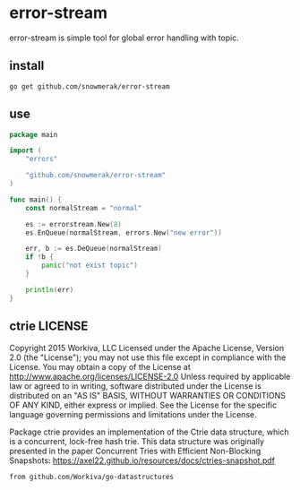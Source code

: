 # error-stream

error-stream is simple tool for global error handling with topic.

## install

`go get github.com/snowmerak/error-stream`

## use

```go
package main

import (
    "errors"

    "github.com/snowmerak/error-stream"
)

func main() {
    const normalStream = "normal"

    es := errorstream.New(8)
    es.EnQueue(normalStream, errors.New("new error"))

    err, b := es.DeQueue(normalStream)
    if !b {
        panic("not exist topic")
    }

    println(err)
}
```

## ctrie LICENSE

Copyright 2015 Workiva, LLC
Licensed under the Apache License, Version 2.0 (the "License");
you may not use this file except in compliance with the License.
You may obtain a copy of the License at
 http://www.apache.org/licenses/LICENSE-2.0
Unless required by applicable law or agreed to in writing, software
distributed under the License is distributed on an "AS IS" BASIS,
WITHOUT WARRANTIES OR CONDITIONS OF ANY KIND, either express or implied.
See the License for the specific language governing permissions and
limitations under the License.

Package ctrie provides an implementation of the Ctrie data structure, which is
a concurrent, lock-free hash trie. This data structure was originally presented
in the paper Concurrent Tries with Efficient Non-Blocking Snapshots:
https://axel22.github.io/resources/docs/ctries-snapshot.pdf

`from github.com/Workiva/go-datastructures`
